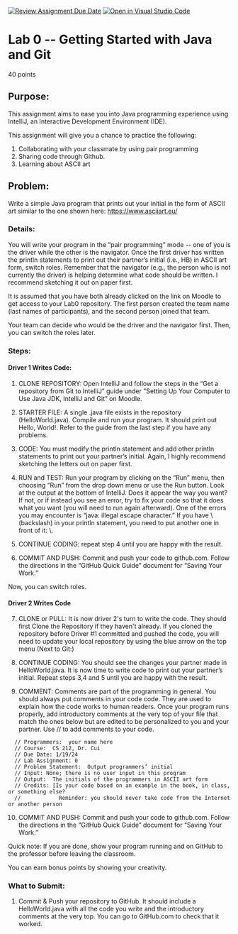 [![Review Assignment Due Date](https://classroom.github.com/assets/deadline-readme-button-24ddc0f5d75046c5622901739e7c5dd533143b0c8e959d652212380cedb1ea36.svg)](https://classroom.github.com/a/etFZdOg_)
[![Open in Visual Studio Code](https://classroom.github.com/assets/open-in-vscode-718a45dd9cf7e7f842a935f5ebbe5719a5e09af4491e668f4dbf3b35d5cca122.svg)](https://classroom.github.com/online_ide?assignment_repo_id=13429184&assignment_repo_type=AssignmentRepo)
# Lab 0 -- Getting Started with Java and Git

40 points			

## Purpose:  

This assignment aims to ease you into Java programming experience using IntelliJ,  an Interactive Development Environment (IDE).

This assignment will give you a chance to practice the following:

1. Collaborating with your classmate by using pair programming
2. Sharing code through Github.
3. Learning about ASCII art

## Problem: 

Write a simple Java program that prints out your initial in the form of ASCII art similar to the one shown here: https://www.asciiart.eu/

### Details: 

You will write your program in the “pair programming” mode -- one of you is the driver while the other is the navigator.  Once the first driver has written the println statements to print out their partner’s initial (i.e., HB) in ASCII art form, switch roles. Remember that the navigator (e.g., the person who is not currently the driver) is helping determine what code should be written. I recommend sketching it out on paper first.

It is assumed that you have both already clicked on the link on Moodle to get access to your Lab0 repository. The first person created the team name (last names of participants), and the second person joined that team.

Your team can decide who would be the driver and the navigator first. Then, you can switch the roles later.

### Steps:

#### Driver 1 Writes Code:

1. CLONE REPOSITORY: Open IntelliJ and follow the steps in the “Get a repository from Git to IntelliJ” guide under "Setting Up Your Computer to Use Java JDK, IntelliJ and Git” on Moodle. 

2. STARTER FILE: A single .java file exists in the repository (HelloWorld.java). Compile and run your program. It should print out Hello, World!. Refer to the guide from the last step if you have any problems.

3. CODE: You must modify the println statement and add other println statements to print out your partner’s initial. Again, I highly recommend sketching the letters out on paper first.

4. RUN and TEST: Run your program by clicking on the “Run” menu, then choosing “Run” from the drop down menu or use the Run button. Look at the output at the bottom of IntelliJ. Does it appear the way you want? If not, or if instead you see an error, try to fix your code so that it does what you want (you will need to run again afterward). One of the errors you may encounter is “java: illegal escape character.” If you have \ (backslash) in your println statement, you need to put another one in front of it: \\.

5. CONTINUE CODING: repeat step 4 until you are happy with the result.

6. COMMIT AND PUSH: Commit and push your code to github.com. Follow the directions in the “GitHub Quick Guide” document for “Saving Your Work.”

Now, you can switch roles.

#### Driver 2 Writes Code

7. CLONE or PULL: It is now driver 2's turn to write the code. They should first Clone the Repository if they haven't already. If you cloned the repository before Driver #1 committed and pushed the code, you will need to update your local repository by using the blue arrow on the top menu (Next to Git:)

8. CONTINUE CODING: You should see the changes your partner made in HelloWorld.java. It is now time to write code to print out your partner’s initial. Repeat steps 3,4 and 5 until you are happy with the result.

9. COMMENT: Comments are part of the programming in general. You should always put comments in your code code. They are used to explain how the code works to human readers.  Once your program runs properly, add introductory comments at the very top of your file that match the ones below but are edited to be personalized to you and your partner. Use // to add comments to your code.

```
  // Programmers:  your name here
  // Course:  CS 212, Dr. Cui  
  // Due Date: 1/19/24
  // Lab Assignment: 0
  // Problem Statement:  Output programmers’ initial
  // Input: None; there is no user input in this program
  // Output:  The initials of the programmers in ASCII art form
  // Credits: [Is your code based on an example in the book, in class, or something else?  
  //            Reminder: you should never take code from the Internet or another person
```
10.  COMMIT AND PUSH: Commit and push your code to github.com. Follow the directions in the “GitHub Quick Guide” document for “Saving Your Work.”


Quick note:
If you are done,  show your program running and on GitHub to the professor before leaving the classroom.

You can earn bonus points by showing your creativity.

### What to Submit:

1.	Commit & Push your repository to GitHub. It should include a HelloWorld.java with all the code you write and the introductory comments at the very top. You can go to GitHub.com to check that it worked.

